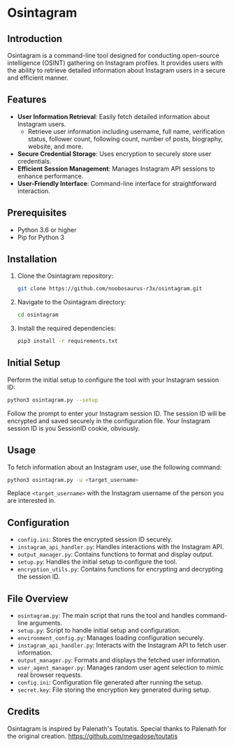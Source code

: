 # Osintagram

## Introduction
Osintagram is a command-line tool designed for conducting open-source intelligence (OSINT) gathering on Instagram profiles. It provides users with the ability to retrieve detailed information about Instagram users in a secure and efficient manner.

## Features
- **User Information Retrieval**: Easily fetch detailed information about Instagram users.
    - Retrieve user information including username, full name, verification status, follower count, following count, number of posts, biography, website, and more.
- **Secure Credential Storage**: Uses encryption to securely store user credentials.
- **Efficient Session Management**: Manages Instagram API sessions to enhance performance.
- **User-Friendly Interface**: Command-line interface for straightforward interaction.

## Prerequisites
- Python 3.6 or higher
- Pip for Python 3

## Installation
1. Clone the Osintagram repository:
    ```bash
    git clone https://github.com/noobosaurus-r3x/osintagram.git
    ```
2. Navigate to the Osintagram directory:
    ```bash
    cd osintagram
    ```
3. Install the required dependencies:
    ```bash
    pip3 install -r requirements.txt
    ```

## Initial Setup
Perform the initial setup to configure the tool with your Instagram session ID:
```bash
python3 osintagram.py --setup
```
Follow the prompt to enter your Instagram session ID. The session ID will be encrypted and saved securely in the configuration file.
Your Instagram session ID is you SessionID cookie, obviously.

## Usage
To fetch information about an Instagram user, use the following command:
```bash
python3 osintagram.py -u <target_username>
```
Replace `<target_username>` with the Instagram username of the person you are interested in.

## Configuration
- `config.ini`: Stores the encrypted session ID securely.
- `instagram_api_handler.py`: Handles interactions with the Instagram API.
- `output_manager.py`: Contains functions to format and display output.
- `setup.py`: Handles the initial setup to configure the tool.
- `encryption_utils.py`: Contains functions for encrypting and decrypting the session ID.

## File Overview
- `osintagram.py`: The main script that runs the tool and handles command-line arguments.
- `setup.py`: Script to handle initial setup and configuration.
- `environment_config.py`: Manages loading configuration securely.
- `instagram_api_handler.py`: Interacts with the Instagram API to fetch user information.
- `output_manager.py`: Formats and displays the fetched user information.
- `user_agent_manager.py`: Manages random user agent selection to mimic real browser requests.
- `config.ini`: Configuration file generated after running the setup.
- `secret.key`: File storing the encryption key generated during setup.

## Credits
Osintagram is inspired by Palenath's Toutatis. Special thanks to Palenath for the original creation. https://github.com/megadose/toutatis
